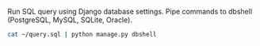 Run SQL query using Django database settings. Pipe commands to dbshell (PostgreSQL, MySQL, SQLite, Oracle).

```bash
cat ~/query.sql | python manage.py dbshell
```